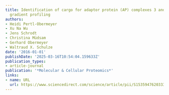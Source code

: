 ```yaml
---
title: Identification of cargo for adaptor protein (AP) complexes 3 and 4 by sucrose
  gradient profiling
authors:
- Heidi Pertl-Obermeyer
- Xu Na Wu
- Jens Schrodt
- Christina Müdsam
- Gerhard Obermeyer
- Waltraud X. Schulze
date: '2016-01-01'
publishDate: '2025-03-16T10:54:04.159633Z'
publication_types:
- article-journal
publication: '*Molecular & Cellular Proteomics*'
links:
- name: URL
  url: https://www.sciencedirect.com/science/article/pii/S1535947620333673
---
```

